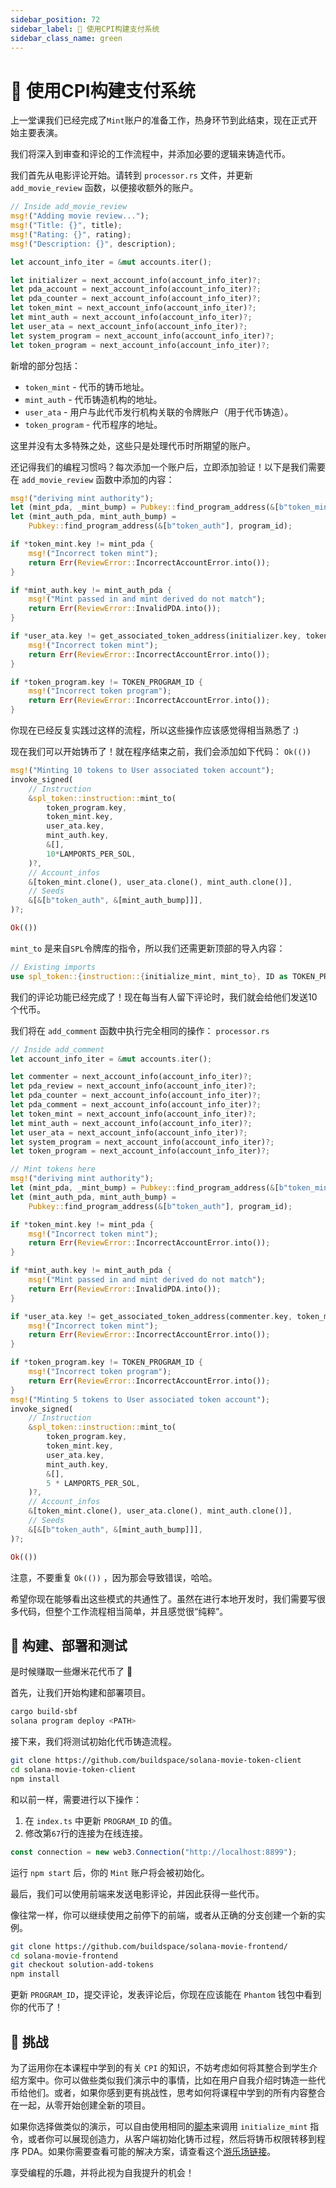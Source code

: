 ```yaml
---
sidebar_position: 72
sidebar_label: 💸 使用CPI构建支付系统
sidebar_class_name: green
---
```


# 💸 使用CPI构建支付系统

上一堂课我们已经完成了`Mint`账户的准备工作，热身环节到此结束，现在正式开始主要表演。

我们将深入到审查和评论的工作流程中，并添加必要的逻辑来铸造代币。

我们首先从电影评论开始。请转到 `processor.rs` 文件，并更新 `add_movie_review` 函数，以便接收额外的账户。

```rust
// Inside add_movie_review
msg!("Adding movie review...");
msg!("Title: {}", title);
msg!("Rating: {}", rating);
msg!("Description: {}", description);

let account_info_iter = &mut accounts.iter();

let initializer = next_account_info(account_info_iter)?;
let pda_account = next_account_info(account_info_iter)?;
let pda_counter = next_account_info(account_info_iter)?;
let token_mint = next_account_info(account_info_iter)?;
let mint_auth = next_account_info(account_info_iter)?;
let user_ata = next_account_info(account_info_iter)?;
let system_program = next_account_info(account_info_iter)?;
let token_program = next_account_info(account_info_iter)?;
```

新增的部分包括：

- `token_mint` - 代币的铸币地址。
- `mint_auth` - 代币铸造机构的地址。
- `user_ata` - 用户与此代币发行机构关联的令牌账户（用于代币铸造）。
- `token_program` - 代币程序的地址。

这里并没有太多特殊之处，这些只是处理代币时所期望的账户。

还记得我们的编程习惯吗？每次添加一个账户后，立即添加验证！以下是我们需要在 `add_movie_review` 函数中添加的内容：

```rust
msg!("deriving mint authority");
let (mint_pda, _mint_bump) = Pubkey::find_program_address(&[b"token_mint"], program_id);
let (mint_auth_pda, mint_auth_bump) =
    Pubkey::find_program_address(&[b"token_auth"], program_id);

if *token_mint.key != mint_pda {
    msg!("Incorrect token mint");
    return Err(ReviewError::IncorrectAccountError.into());
}

if *mint_auth.key != mint_auth_pda {
    msg!("Mint passed in and mint derived do not match");
    return Err(ReviewError::InvalidPDA.into());
}

if *user_ata.key != get_associated_token_address(initializer.key, token_mint.key) {
    msg!("Incorrect token mint");
    return Err(ReviewError::IncorrectAccountError.into());
}

if *token_program.key != TOKEN_PROGRAM_ID {
    msg!("Incorrect token program");
    return Err(ReviewError::IncorrectAccountError.into());
}
```

你现在已经反复实践过这样的流程，所以这些操作应该感觉得相当熟悉了 :)

现在我们可以开始铸币了！就在程序结束之前，我们会添加如下代码： `Ok(())`

```rust
msg!("Minting 10 tokens to User associated token account");
invoke_signed(
    // Instruction
    &spl_token::instruction::mint_to(
        token_program.key,
        token_mint.key,
        user_ata.key,
        mint_auth.key,
        &[],
        10*LAMPORTS_PER_SOL,
    )?,
    // Account_infos
    &[token_mint.clone(), user_ata.clone(), mint_auth.clone()],
    // Seeds
    &[&[b"token_auth", &[mint_auth_bump]]],
)?;

Ok(())
```

`mint_to` 是来自`SPL`令牌库的指令，所以我们还需更新顶部的导入内容：

```rust
// Existing imports
use spl_token::{instruction::{initialize_mint, mint_to}, ID as TOKEN_PROGRAM_ID};
```

我们的评论功能已经完成了！现在每当有人留下评论时，我们就会给他们发送10个代币。

我们将在 `add_comment` 函数中执行完全相同的操作： `processor.rs`

```rust
// Inside add_comment
let account_info_iter = &mut accounts.iter();

let commenter = next_account_info(account_info_iter)?;
let pda_review = next_account_info(account_info_iter)?;
let pda_counter = next_account_info(account_info_iter)?;
let pda_comment = next_account_info(account_info_iter)?;
let token_mint = next_account_info(account_info_iter)?;
let mint_auth = next_account_info(account_info_iter)?;
let user_ata = next_account_info(account_info_iter)?;
let system_program = next_account_info(account_info_iter)?;
let token_program = next_account_info(account_info_iter)?;

// Mint tokens here
msg!("deriving mint authority");
let (mint_pda, _mint_bump) = Pubkey::find_program_address(&[b"token_mint"], program_id);
let (mint_auth_pda, mint_auth_bump) =
    Pubkey::find_program_address(&[b"token_auth"], program_id);

if *token_mint.key != mint_pda {
    msg!("Incorrect token mint");
    return Err(ReviewError::IncorrectAccountError.into());
}

if *mint_auth.key != mint_auth_pda {
    msg!("Mint passed in and mint derived do not match");
    return Err(ReviewError::InvalidPDA.into());
}

if *user_ata.key != get_associated_token_address(commenter.key, token_mint.key) {
    msg!("Incorrect token mint");
    return Err(ReviewError::IncorrectAccountError.into());
}

if *token_program.key != TOKEN_PROGRAM_ID {
    msg!("Incorrect token program");
    return Err(ReviewError::IncorrectAccountError.into());
}
msg!("Minting 5 tokens to User associated token account");
invoke_signed(
    // Instruction
    &spl_token::instruction::mint_to(
        token_program.key,
        token_mint.key,
        user_ata.key,
        mint_auth.key,
        &[],
        5 * LAMPORTS_PER_SOL,
    )?,
    // Account_infos
    &[token_mint.clone(), user_ata.clone(), mint_auth.clone()],
    // Seeds
    &[&[b"token_auth", &[mint_auth_bump]]],
)?;

Ok(())
```

注意，不要重复 `Ok(())` ，因为那会导致错误，哈哈。

希望你现在能够看出这些模式的共通性了。虽然在进行本地开发时，我们需要写很多代码，但整个工作流程相当简单，并且感觉很“纯粹”。

## 🚀 构建、部署和测试

是时候赚取一些爆米花代币了 🍿

首先，让我们开始构建和部署项目。

```bash
cargo build-sbf
solana program deploy <PATH>
```

接下来，我们将测试初始化代币铸造流程。

```bash
git clone https://github.com/buildspace/solana-movie-token-client
cd solana-movie-token-client
npm install
```

和以前一样，需要进行以下操作：

1. 在 `index.ts` 中更新 `PROGRAM_ID` 的值。
2. 修改第`67`行的连接为在线连接。

```ts
const connection = new web3.Connection("http://localhost:8899");
```

运行 `npm start` 后，你的 `Mint` 账户将会被初始化。

最后，我们可以使用前端来发送电影评论，并因此获得一些代币。

像往常一样，你可以继续使用之前停下的前端，或者从正确的分支创建一个新的实例。

```bash
git clone https://github.com/buildspace/solana-movie-frontend/
cd solana-movie-frontend
git checkout solution-add-tokens
npm install
```

更新 `PROGRAM_ID`，提交评论，发表评论后，你现在应该能在 `Phantom` 钱包中看到你的代币了！

## 🚢 挑战

为了运用你在本课程中学到的有关 `CPI` 的知识，不妨考虑如何将其整合到学生介绍方案中。你可以做些类似我们演示中的事情，比如在用户自我介绍时铸造一些代币给他们。或者，如果你感到更有挑战性，思考如何将课程中学到的所有内容整合在一起，从零开始创建全新的项目。

如果你选择做类似的演示，可以自由使用相同的[脚本](https://github.com/buildspace/solana-movie-token-client?utm_source=buildspace.so&utm_medium=buildspace_project)来调用 `initialize_mint` 指令，或者你可以展现创造力，从客户端初始化铸币过程，然后将铸币权限转移到程序 PDA。如果你需要查看可能的解决方案，请查看这个[游乐场链接](https://beta.solpg.io/631f631a77ea7f12846aee8d?utm_source=buildspace.so&utm_medium=buildspace_project)。

享受编程的乐趣，并将此视为自我提升的机会！
